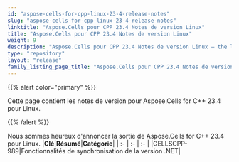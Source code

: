 ```yaml
---
id: "aspose-cells-for-cpp-linux-23-4-release-notes"
slug: "aspose-cells-for-cpp-linux-23-4-release-notes"
linktitle: "Aspose.Cells pour CPP 23.4 Notes de version Linux"
title: "Aspose.Cells pour CPP 23.4 Notes de version Linux"
weight: 9
description: "Aspose.Cells pour CPP 23.4 Notes de version Linux – the latest updates and fixes."
type: "repository"
layout: "release"
family_listing_page_title: "Aspose.Cells pour CPP 23.4 Notes de version Linux"
---
```

{{% alert color="primary" %}}

Cette page contient les notes de version pour Aspose.Cells for C++ 23.4 pour Linux.

{{% /alert %}}

Nous sommes heureux d'annoncer la sortie de Aspose.Cells for C++ 23.4 pour Linux.
|**Clé**|**Résumé**|**Catégorie**|
| :- | :- | :- |
|CELLSCPP-989|Fonctionnalités de synchronisation de la version .NET|
